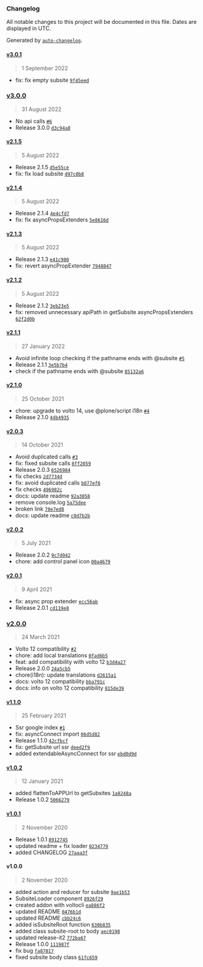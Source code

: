 ### Changelog

All notable changes to this project will be documented in this file. Dates are displayed in UTC.

Generated by [`auto-changelog`](https://github.com/CookPete/auto-changelog).

#### [v3.0.1](https://github.com/collective/volto-subsites/compare/v3.0.0...v3.0.1)

> 1 September 2022

- fix: fix empty subsite [`9f45eed`](https://github.com/collective/volto-subsites/commit/9f45eed1934ab52e6110bd82005c4d5fb706bb1e)

### [v3.0.0](https://github.com/collective/volto-subsites/compare/v2.1.5...v3.0.0)

> 31 August 2022

- No api calls [`#6`](https://github.com/collective/volto-subsites/pull/6)
- Release 3.0.0 [`d3c94a8`](https://github.com/collective/volto-subsites/commit/d3c94a84954dd43008dc234cf9ca98cdd7c473ea)

#### [v2.1.5](https://github.com/collective/volto-subsites/compare/v2.1.4...v2.1.5)

> 5 August 2022

- Release 2.1.5 [`d5e55ce`](https://github.com/collective/volto-subsites/commit/d5e55ce58cf6ec9b151bb1e1274a063326ec94b3)
- fix: fix load subsite [`d97c0b8`](https://github.com/collective/volto-subsites/commit/d97c0b857e365604fbd6a602bed259c59e4e8f4e)

#### [v2.1.4](https://github.com/collective/volto-subsites/compare/v2.1.3...v2.1.4)

> 5 August 2022

- Release 2.1.4 [`4e4cfd7`](https://github.com/collective/volto-subsites/commit/4e4cfd78a2b8880c18bce511f71af240a8846505)
- fix: fix asyncPropsExtenders [`5e8616d`](https://github.com/collective/volto-subsites/commit/5e8616da0649dba6c76c055a2d4bdace6c0f7aea)

#### [v2.1.3](https://github.com/collective/volto-subsites/compare/v2.1.2...v2.1.3)

> 5 August 2022

- Release 2.1.3 [`e41c980`](https://github.com/collective/volto-subsites/commit/e41c98026109b53670b85e358f2977c3baa44647)
- fix: revert asyncPropExtender [`7948847`](https://github.com/collective/volto-subsites/commit/79488477de8ce0e9fca7cf61415fab2a1f2ba396)

#### [v2.1.2](https://github.com/collective/volto-subsites/compare/v2.1.1...v2.1.2)

> 5 August 2022

- Release 2.1.2 [`3eb23e5`](https://github.com/collective/volto-subsites/commit/3eb23e58207467808224602045d84b66ca018d23)
- fix: removed unnecessary apiPath in getSubsite asyncPropsExtenders [`62f2d0b`](https://github.com/collective/volto-subsites/commit/62f2d0b75619741e82dca7b98620a90f1f9dce66)

#### [v2.1.1](https://github.com/collective/volto-subsites/compare/v2.1.0...v2.1.1)

> 27 January 2022

- Avoid infinite loop checking if the pathname ends with @subsite [`#5`](https://github.com/collective/volto-subsites/pull/5)
- Release 2.1.1 [`3e5b7b4`](https://github.com/collective/volto-subsites/commit/3e5b7b4ca4c86aa495e5b6f131f7248b01198c68)
- check if the pathname ends with @subsite [`85132a6`](https://github.com/collective/volto-subsites/commit/85132a6c4a7a6adc82f7000bbc87824c80ced8dc)

#### [v2.1.0](https://github.com/collective/volto-subsites/compare/v2.0.3...v2.1.0)

> 25 October 2021

- chore: upgrade to volto 14, use @plone/script i18n [`#4`](https://github.com/collective/volto-subsites/pull/4)
- Release 2.1.0 [`4db4935`](https://github.com/collective/volto-subsites/commit/4db493582921ec9876db644644bec20754b0705b)

#### [v2.0.3](https://github.com/collective/volto-subsites/compare/v2.0.2...v2.0.3)

> 14 October 2021

- Avoid duplicated calls [`#3`](https://github.com/collective/volto-subsites/pull/3)
- fix: fixed subsite calls [`8ff2059`](https://github.com/collective/volto-subsites/commit/8ff20597906cddf79d49fb4cd8517b1765a88173)
- Release 2.0.3 [`6526984`](https://github.com/collective/volto-subsites/commit/65269849cfa69568597d811e2e3b2ac68291b09f)
- fix checks [`2d7734d`](https://github.com/collective/volto-subsites/commit/2d7734d949535e13ae96f88750745627c6b24568)
- fix: avoid duplicated calls [`b877ef6`](https://github.com/collective/volto-subsites/commit/b877ef6baa107990fce94fd558c045a08b9769c1)
- fix checks [`496982c`](https://github.com/collective/volto-subsites/commit/496982c30bac1eb99cdeace1fd5dc880751ba066)
- docs: update readme [`92a3058`](https://github.com/collective/volto-subsites/commit/92a30584b1ff1228863cef5a322deab98aec4ba8)
- remove console.log [`5a75dee`](https://github.com/collective/volto-subsites/commit/5a75dee05ae79baf123e6b3ed78121491b38e4fa)
- broken link [`70e7ed8`](https://github.com/collective/volto-subsites/commit/70e7ed89e32507469a5578d89fd5ccac7a4d0a2d)
- docs: update readme [`c0d7b2b`](https://github.com/collective/volto-subsites/commit/c0d7b2b72eb084eb731b40b99d79f4b476400067)

#### [v2.0.2](https://github.com/collective/volto-subsites/compare/v2.0.1...v2.0.2)

> 5 July 2021

- Release 2.0.2 [`9c7d042`](https://github.com/collective/volto-subsites/commit/9c7d042c0b954fe63ea516b4d91d474b31fa1a03)
- chore: add control panel icon [`00a4679`](https://github.com/collective/volto-subsites/commit/00a46793b3b4e8c455031af04e65d1bd8077b75b)

#### [v2.0.1](https://github.com/collective/volto-subsites/compare/v2.0.0...v2.0.1)

> 9 April 2021

- fix: async prop extender [`ecc56ab`](https://github.com/collective/volto-subsites/commit/ecc56ab3eebd6b9fe6aceb9fa85ac0cb68c53f4e)
- Release 2.0.1 [`cd119e8`](https://github.com/collective/volto-subsites/commit/cd119e86ff045c7e21199dab3a25ec3d9412e134)

### [v2.0.0](https://github.com/collective/volto-subsites/compare/v1.1.0...v2.0.0)

> 24 March 2021

- Volto 12 compatibility [`#2`](https://github.com/collective/volto-subsites/pull/2)
- chore: add local translations [`0fad6b5`](https://github.com/collective/volto-subsites/commit/0fad6b5ca1e8f5be35b3b399b77bf68e66c369bd)
- feat: add compatibility with volto 12 [`b3d4a27`](https://github.com/collective/volto-subsites/commit/b3d4a278ba37e50c27018960245eecb86afc7620)
- Release 2.0.0 [`24a5cb5`](https://github.com/collective/volto-subsites/commit/24a5cb5ee4dd14f5d69ce7231925e031fede9db8)
- chore(i18n): update translations [`d2615a1`](https://github.com/collective/volto-subsites/commit/d2615a1371e06af770e659871cd8e8d2bb18aa90)
- docs: volto 12 compatibility [`bba791c`](https://github.com/collective/volto-subsites/commit/bba791c93dd33de7ce01a7fceecb3d5fb3bc5de9)
- docs: info on volto 12 compatibility [`815de39`](https://github.com/collective/volto-subsites/commit/815de3910899b9a79305940786561b04e9942380)

#### [v1.1.0](https://github.com/collective/volto-subsites/compare/v1.0.2...v1.1.0)

> 25 February 2021

- Ssr google index [`#1`](https://github.com/collective/volto-subsites/pull/1)
- fix: asyncConnect import [`06d5d82`](https://github.com/collective/volto-subsites/commit/06d5d82a2ca35de3d7db580d26fb5d8588d1f93e)
- Release 1.1.0 [`42cfbcf`](https://github.com/collective/volto-subsites/commit/42cfbcfe773db67de40e35f7c7f3592e802a6123)
- fix: getSubsite url ssr [`deed2f9`](https://github.com/collective/volto-subsites/commit/deed2f9e26737df2b891defcba3d2ebf930977a6)
- added extendableAsyncConnect for ssr [`ebd0d9d`](https://github.com/collective/volto-subsites/commit/ebd0d9d8e55198cbbc278fc1d28cfbf266622e72)

#### [v1.0.2](https://github.com/collective/volto-subsites/compare/v1.0.1...v1.0.2)

> 12 January 2021

- added flattenToAPPUrl to getSubsites [`1a8248a`](https://github.com/collective/volto-subsites/commit/1a8248a2973b6683a222969361004557146cd1f5)
- Release 1.0.2 [`5066279`](https://github.com/collective/volto-subsites/commit/5066279dafc48ff2a2410a48291182caf557ef81)

#### [v1.0.1](https://github.com/collective/volto-subsites/compare/v1.0.0...v1.0.1)

> 2 November 2020

- Release 1.0.1 [`8912745`](https://github.com/collective/volto-subsites/commit/891274573e541e5654c6c4cf8be2e5a4795da3ec)
- updated readme + fix loader [`0234779`](https://github.com/collective/volto-subsites/commit/0234779ac8e735b6f0aa99b17ffc7a94f7bf8fb8)
- added CHANGELOG [`27aaa3f`](https://github.com/collective/volto-subsites/commit/27aaa3f740a51148c5121bd2716772f02a7df244)

#### v1.0.0

> 2 November 2020

- added action and reducer for subsite [`9ae1b53`](https://github.com/collective/volto-subsites/commit/9ae1b538f0e3a721eec860ce55de427e8717b0b8)
- SubsiteLoader component [`8926f29`](https://github.com/collective/volto-subsites/commit/8926f299f2492bbd216a1ed403601b395c82a451)
- created addon with voltocli [`ea886f2`](https://github.com/collective/volto-subsites/commit/ea886f26b0f8ab9a883a22ead9ae1d35dad73d4a)
- updated README [`0476b1d`](https://github.com/collective/volto-subsites/commit/0476b1d2664a381955635bbe99fcb0b0f463e8a2)
- updated README [`cbb24c6`](https://github.com/collective/volto-subsites/commit/cbb24c6f2bdeebd7b7ae2fef70390ab4920a162d)
- added isSubsiteRoot function [`630b835`](https://github.com/collective/volto-subsites/commit/630b835d10ecf84e733f7132663d7c01d7e6a61a)
- added class subsite-root to body [`aec0198`](https://github.com/collective/volto-subsites/commit/aec019864575bc13a12a0819b4805d072711dbf4)
- updated release-it2 [`772ba67`](https://github.com/collective/volto-subsites/commit/772ba67a8bc82488a31dce76bb7acbc1a6b5ad75)
- Release 1.0.0 [`111987f`](https://github.com/collective/volto-subsites/commit/111987fa5fcdc1f451df919a652c999166c24618)
- fix bug [`fa87017`](https://github.com/collective/volto-subsites/commit/fa87017a74aaaa0843569a5e317a694247c94fe1)
- fixed subsite body class [`61fc659`](https://github.com/collective/volto-subsites/commit/61fc659551d6aeb6a0b7dea328b255f951414206)
